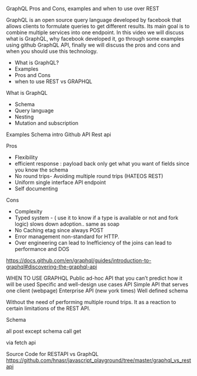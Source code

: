 GraphQL Pros and Cons, examples and when to use over REST

GraphQL is an open source query language developed by facebook that allows clients to formulate queries to get different results. Its main goal is to combine multiple services into one endpoint. In this video we will discuss what is GraphQL, why facebook developed it, go through some examples using github GraphQL API, finally we will discuss the pros and cons and when you should use this technology. 

- What is GraphQL? 
- Examples 
- Pros and Cons
- when to use REST vs GRAPHQL 

What is GraphQL 
- Schema
- Query language 
- Nesting
- Mutation and subscription 

Examples
Schema intro 
Github API 
Rest api 
 

Pros
- Flexibility 
- efficient response : payload back only get what you want of fields since you know the schema
- No round trips- Avoiding multiple round trips (HATEOS REST) 
- Uniform single interface API endpoint 
- Self documenting

Cons
- Complexity 
- Typed system - ( use it to know if a type is available or not and fork logic) slows down adoption.. same as soap 
- No Caching etag since always POST 
- Error management non-standard for HTTP. 
- Over engineering can lead to Inefficiency of the joins can lead to performance and DOS


https://docs.github.com/en/graphql/guides/introduction-to-graphql#discovering-the-graphql-api


WHEN TO USE GRAPHQL
Public ad-hoc API that you can’t predict how it will be used
Specific and well-design use cases API
Simple API that serves one client (webpage)
Enterprise API (new york times)
Well defined schema

Without the need of performing multiple round trips. It  as a reaction to certain limitations of the REST API. 

Schema

all post
except schema call get
 

via fetch api



Source Code for RESTAPI vs GraphQL 
https://github.com/hnasr/javascript_playground/tree/master/graphql_vs_restapi
